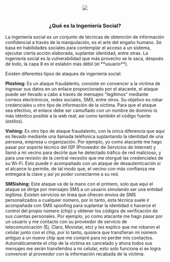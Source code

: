 <p align="center">
  <a href="https://github.com/DenverCoder1/readme-typing-svg"><img src="https://readme-typing-svg.herokuapp.com?color=D1F700&width=352&lines=Email+Spoofing+%2B+Phishing"></a>
</p>

<h1 align="center"></h1>

<h3 align="center">¿Qué es la Ingeniería Social?</h3>
La ingeniería social es un conjunto de técnicas de obtención de información confidencial a través de la manipulación, es el arte del engaño humano. Se basa en habilidades sociales para contemplar el acceso a un sistema, ejecutar cierta acción elaborada, suplantar identidad, entre otras. La ingeniería social es la vulnerabilidad que más provecho se le saca, después de todo, la capa 8 es el eslabón más débil (el **usuario**). 

Existen diferentes tipos de ataques de ingeniería social:

**Phishing:** Es un ataque fraudalento, consiste en convencer a la víctima de ingresar sus datos en un enlace proporcionado por el atacante, el ataque puede ser llevado a cabo a través de mensajes "legítimos" mediante correos electrónicos, redes sociales, SMS, entre otros. Su objetivo es robar credenciales u otro tipo de información de la víctima. Para que el ataque sea efectivo, el enlace debe ser camuflado con un nombre de dominio lo más idéntico posible a la web real; así como también el código fuente (estilos).

**Vishing:** Es otro tipo de ataque fraudalento, con la única diferencia que aquí es llevado mediante una llamada teléfonica suplantando la identidad de una persona, empresa u organización. Por ejemplo, yo como atacante me hago pasar por soporte técnico del ISP (Proveedor de Servicios de Internet) y llamó a mi vecino para decirle que he detectado tráfico de red malicioso, y para una revisión de la central necesito que me otorgué las credenciales de su Wi-Fi. Esto puede ir acompañado con un ataque de desautenticación si el alcance lo permite, de tal modo que, el vecino con más confianza me entregará la clave y así yo poder conectarme a su red.

**SMSishing:** Este ataque va de la mano con el primero, solo que aquí el ataque se dirige por mensajes SMS a un usuario simulando ser una entidad legítima. Existen servicios en línea que ofrecen envíos de SMS personalizados a cualquier número, por lo tanto, esta técnica suele ir acompañada con SMS spoofing para suplantar la identidad o hacerce el control del propio número (chip) y obtener los códigos de verificación de sus cuentas personales. Por ejemplo, yo como atacante me hago pasar por un usuario y me contacto con su proveedor de servicio de telecomunicación (Ej. Claro, Movistar, etc) y les explico que me robaron el celular junto con el chip, por lo tanto, quisiera que transfieran mi número antiguo a un nuevo chip que me compré para no perder mis contactos. Automáticamente el chip de la víctima es cancelado y ahora todos sus mensajes me serán transferidos a mi celular, esto solo funciona si se logra convencer al proveedor con la información recabada de la víctima.

<h1 align="center"></h1>

```

```
